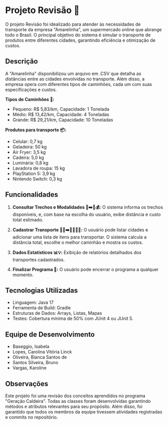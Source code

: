 # Projeto Revisão 🚚

O projeto Revisão foi idealizado para atender às necessidades de transporte da empresa "Amarelinha", um supermercado online que abrange todo o Brasil. O principal objetivo do sistema é simular o transporte de produtos entre diferentes cidades, garantindo eficiência e otimização de custos.

## Descrição

A "Amarelinha" disponibilizou um arquivo em .CSV que detalha as distâncias entre as cidades envolvidas no transporte. Além disso, a empresa opera com diferentes tipos de caminhões, cada um com suas especificações e custos.

**Tipos de Caminhões 🚛:**

- Pequeno: R$ 5,83/km, Capacidade: 1 Tonelada
- Médio: R$ 13,42/km, Capacidade: 4 Toneladas
- Grande: R$ 29,21/km, Capacidade: 10 Toneladas

**Produtos para transporte 📦:**

- Celular: 0,7 kg
- Geladeira: 50 kg
- Air Fryer: 3,5 kg
- Cadeira: 5,0 kg
- Luminária: 0,8 kg
- Lavadora de roupa: 15 kg
- PlayStation 5: 3,9 kg
- Nintendo Switch: 0,3 kg

## Funcionalidades

1. **Consultar Trechos e Modalidades 🌆➡️🚚💰:** O sistema informa os trechos disponíveis, e, com base na escolha do usuário, exibe distância e custo total estimado.
   
2. **Cadastrar Transporte 🚛🚛➡️🚛💼💼💼:** O usuário pode listar cidades e adicionar uma lista de itens para transportar. O sistema calcula a distância total, escolhe o melhor caminhão e mostra os custos.

3. **Dados Estatísticos 📊💡:** Exibição de relatórios detalhados dos transportes cadastrados.

4. **Finalizar Programa 🚀:** O usuário pode encerrar o programa a qualquer momento.

## Tecnologias Utilizadas

- Linguagem: Java 17
- Ferramenta de Build: Gradle
- Estruturas de Dados: Arrays, Listas, Mapas
- Testes: Cobertura mínima de 50% com JUnit 4 ou JUnit 5.

## Equipe de Desenvolvimento

- Baseggio, Isabela
- Lopes, Carolina Vitória Linck
- Oliveira, Bianca Santos de
- Santos Silveira, Bruno
- Vargas, Karoline

## Observações

Este projeto foi uma revisão dos conceitos aprendidos no programa "Geração Caldeira". Todas as classes foram desenvolvidas garantindo métodos e atributos relevantes para seu propósito. Além disso, foi garantido que todos os membros da equipe tivessem atividades registradas e commits no repositório.
